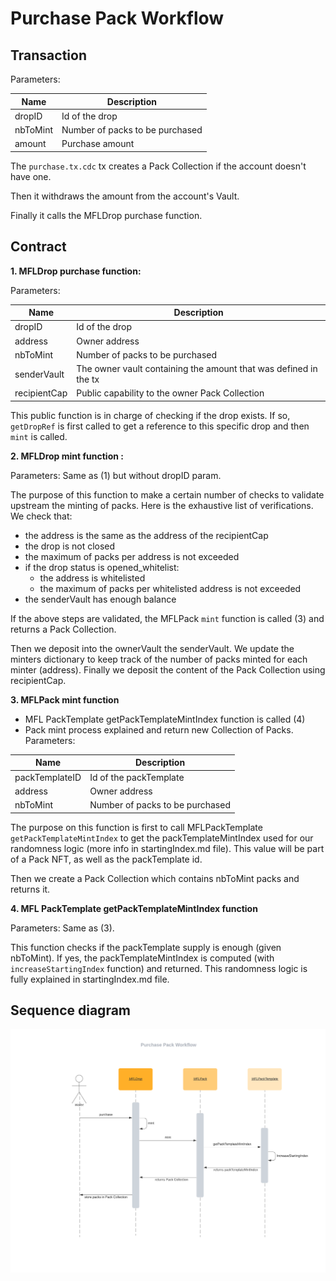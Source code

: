 # Purchase Pack Workflow

## Transaction

Parameters:

Name     | Description
------   | ------
dropID   | Id of the drop
nbToMint | Number of packs to be purchased
amount   | Purchase amount 

The `purchase.tx.cdc` tx creates a Pack Collection if the account doesn't have one.

Then it withdraws the amount from the account's Vault.

Finally it calls the MFLDrop purchase function.

## Contract

**1. MFLDrop purchase function:**

Parameters:

Name          | Description
------        | ------
dropID        | Id of the drop
address       | Owner address
nbToMint      | Number of packs to be purchased
senderVault   | The owner vault containing the amount that was defined in the tx
recipientCap  | Public capability to the owner Pack Collection

This public function is in charge of checking if the drop exists. If so, `getDropRef` is first called to get a reference to this specific drop and then `mint` is called.

  
**2. MFLDrop mint function :**

Parameters: Same as (1) but without dropID param.

The purpose of this function to make a certain number of checks to validate upstream the minting of packs.
Here is the exhaustive list of verifications. We check that:
- the address is the same as the address of the recipientCap
- the drop is not closed
- the maximum of packs per address is not exceeded
- if the drop status is opened_whitelist:
  - the address is whitelisted
  - the maximum of packs per whitelisted address is not exceeded
- the senderVault has enough balance

If the above steps are validated, the MFLPack `mint` function is called (3) and returns a Pack Collection.

Then we deposit into the ownerVault the senderVault. We update the minters dictionary to keep track of the number of packs minted for each minter (address).
Finally we deposit the content of the Pack Collection using recipientCap.

**3. MFLPack mint function**
- MFL PackTemplate getPackTemplateMintIndex function is called (4)
- Pack mint process explained and return new Collection of Packs.
Parameters:

Name            | Description
------          | ------
packTemplateID  | Id of the packTemplate
address         | Owner address
nbToMint        | Number of packs to be purchased

The purpose on this function is first to call MFLPackTemplate `getPackTemplateMintIndex` to get the packTemplateMintIndex used for our randomness logic (more info in startingIndex.md file).
This value will be part of a Pack NFT, as well as the packTemplate id.

Then we create a Pack Collection which contains nbToMint packs and returns it.

**4. MFL PackTemplate getPackTemplateMintIndex function**

Parameters: Same as (3).

This function checks if the packTemplate supply is enough (given nbToMint). If yes, the packTemplateMintIndex is computed (with `increaseStartingIndex` function) and returned.
This randomness logic is fully explained in startingIndex.md file.

## Sequence diagram

![Alt](./purchasePackDiagram.png)